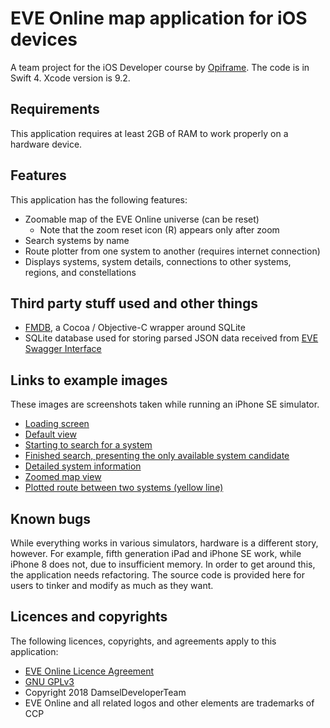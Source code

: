# EVE Online map application for iOS devices

A team project for the iOS Developer course by [Opiframe](http://opiframe.com). The code is in Swift 4. Xcode version is 9.2.

## Requirements

This application requires at least 2GB of RAM to work properly on a hardware device.

## Features

This application has the following features:

* Zoomable map of the EVE Online universe (can be reset)
  * Note that the zoom reset icon (R) appears only after zoom
* Search systems by name
* Route plotter from one system to another (requires internet connection)
* Displays systems, system details, connections to other systems, regions, and constellations

## Third party stuff used and other things

* [FMDB](https://github.com/ccgus/fmdb), a Cocoa / Objective-C wrapper around SQLite
* SQLite database used for storing parsed JSON data received from [EVE Swagger Interface](https://esi.tech.ccp.is/latest/)


## Links to example images

These images are screenshots taken while running an iPhone SE simulator.

* [Loading screen](docs/images/loadingscreen.png)
* [Default view](docs/images/defaultview.png)
* [Starting to search for a system](docs/images/searchsystem01.png)
* [Finished search, presenting the only available system candidate](docs/images/searchsystem02.png)
* [Detailed system information](docs/images/systemdetails.png)
* [Zoomed map view](docs/images/zoomedview.png)
* [Plotted route between two systems (yellow line)](docs/images/routeplotter.png)

## Known bugs

While everything works in various simulators, hardware is a different story, however. For example, fifth generation iPad and iPhone SE work, while iPhone 8 does not, due to insufficient memory. In order to get around this, the application needs refactoring. The source code is provided here for users to tinker and modify as much as they want.

## Licences and copyrights

The following licences, copyrights, and agreements apply to this application:

* [EVE Online Licence Agreement](https://developers.eveonline.com/resource/license-agreement)
* [GNU GPLv3](https://www.gnu.org/licenses/gpl-3.0.en.html)
* Copyright 2018 DamselDeveloperTeam
* EVE Online and all related logos and other elements are trademarks of CCP
